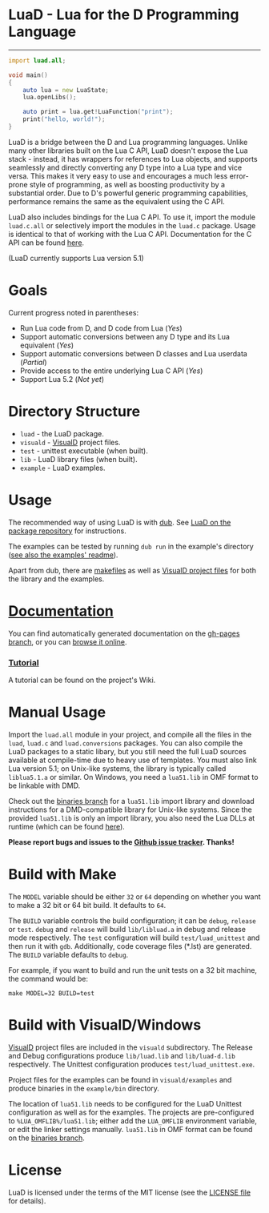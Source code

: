 LuaD - Lua for the D Programming Language
============================================
--------------------------------------------
```D
import luad.all;

void main()
{
	auto lua = new LuaState;
	lua.openLibs();

	auto print = lua.get!LuaFunction("print");
	print("hello, world!");
}
```
LuaD is a bridge between the D and Lua programming languages.
Unlike many other libraries built on the Lua C API, LuaD doesn't expose the Lua stack - instead,
it has wrappers for references to Lua objects, and supports seamlessly and directly converting any D type into a Lua type and vice versa. This makes it very easy to use and encourages a much less error-prone style of programming, as well as boosting productivity by a substantial order. Due to D's powerful generic programming capabilities, performance remains the same as the equivalent using the C API.

LuaD also includes bindings for the Lua C API. To use it, import the module `luad.c.all` or selectively import the modules in the `luad.c` package. Usage is identical to that of working with the Lua C API. Documentation for the C API can be found [here](http://www.lua.org/manual/5.1/manual.html).

(LuaD currently supports Lua version 5.1)

Goals
============================================
Current progress noted in parentheses:

 * Run Lua code from D, and D code from Lua (_Yes_)
 * Support automatic conversions between any D type and its Lua equivalent (_Yes_)
 * Support automatic conversions between D classes and Lua userdata (_Partial_)
 * Provide access to the entire underlying Lua C API (_Yes_)
 * Support Lua 5.2 (_Not yet_)

Directory Structure
============================================

 * `luad` - the LuaD package.
 * `visuald` - [VisualD](http://www.dsource.org/projects/visuald) project files.
 * `test` - unittest executable (when built).
 * `lib` - LuaD library files (when built).
 * `example` - LuaD examples.

Usage
============================================
The recommended way of using LuaD is with [dub](https://github.com/rejectedsoftware/dub). See [LuaD on the package repository](http://code.dlang.org/packages/luad) for instructions.

The examples can be tested by running `dub run` in the example's
directory ([see also the examples' readme](/example/README.md)).

Apart from dub, there are [makefiles](#build-with-make) as well as [VisualD project files](#build-with-visualdwindows) for both the library and the examples.

[Documentation](http://jakobovrum.github.com/LuaD/)
============================================
You can find automatically generated documentation on the [gh-pages branch](http://github.com/JakobOvrum/LuaD/tree/gh-pages/), or you can [browse it online](http://jakobovrum.github.com/LuaD/).

### [Tutorial](https://github.com/JakobOvrum/LuaD/wiki/Tutorial)
A tutorial can be found on the project's Wiki.

Manual Usage
============================================
Import the `luad.all` module in your project, and compile all the files in the `luad`, `luad.c` and `luad.conversions` packages. You can also compile the LuaD packages to a static libary, but you still need the full LuaD sources available at compile-time due to heavy use of templates. You must also link Lua version 5.1; on Unix-like systems, the library is typically called `liblua5.1.a` or similar. On Windows, you need a `lua51.lib` in OMF format to be linkable with DMD.

Check out the [binaries branch](http://github.com/JakobOvrum/LuaD/tree/binaries) for a `lua51.lib` import library and download instructions for a DMD-compatible library for Unix-like systems. Since the provided `lua51.lib` is only an import library, you also need the Lua DLLs at runtime (which can be found [here](http://sourceforge.net/projects/luabinaries/files/5.1.4/Executables/lua5_1_4_Win32_bin.zip/download)).

**Please report bugs and issues to the [Github issue tracker](https://github.com/JakobOvrum/LuaD/issues). Thanks!**

Build with Make
============================================
The `MODEL` variable should be either `32` or `64` depending on whether you want to make a 32 bit or 64 bit build. It defaults to `64`.

The `BUILD` variable controls the build configuration; it can be `debug`, `release` or `test`.
`debug` and `release` will build `lib/libluad.a` in debug and release mode respectively. The `test` configuration will build `test/luad_unittest` and then run it with `gdb`. Additionally, code coverage files (*.lst) are generated. The `BUILD` variable defaults to `debug`.

For example, if you want to build and run the unit tests on a 32 bit machine, the command would be:

    make MODEL=32 BUILD=test

Build with VisualD/Windows
============================================
[VisualD](http://www.dsource.org/projects/visuald) project files are included in the `visuald` subdirectory. The Release and Debug configurations produce `lib/luad.lib` and `lib/luad-d.lib` respectively. The Unittest configuration produces `test/luad_unittest.exe`.

Project files for the examples can be found in `visuald/examples` and produce binaries in the `example/bin` directory.

The location of `lua51.lib` needs to be configured for the LuaD Unittest configuration as well as for the examples. The projects are pre-configured to `%LUA_OMFLIB%/lua51.lib`; either add the `LUA_OMFLIB` environment variable, or edit the linker settings manually. `lua51.lib` in OMF format can be found on the [binaries branch](https://github.com/JakobOvrum/LuaD/tree/binaries).

License
============================================
LuaD is licensed under the terms of the MIT license (see the [LICENSE file](/LICENSE.txt) for details).

